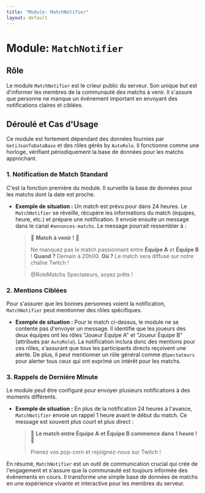 ```yaml
---
title: "Module: MatchNotifier"
layout: default
---
```


# Module: `MatchNotifier`

## Rôle

Le module `MatchNotifier` est le crieur public du serveur. Son unique but est d'informer les membres de la communauté des matchs à venir. Il s'assure que personne ne manque un événement important en envoyant des notifications claires et ciblées.

## Déroulé et Cas d'Usage

Ce module est fortement dépendant des données fournies par `GetiJsonToDataBase` et des rôles gérés by `AutoRole`. Il fonctionne comme une horloge, vérifiant périodiquement la base de données pour les matchs approchant.

### 1. Notification de Match Standard

C'est la fonction première du module. Il surveille la base de données pour les matchs dont la date est proche.

*   **Exemple de situation :** Un match est prévu pour dans 24 heures. Le `MatchNotifier` se réveille, récupère les informations du match (équipes, heure, etc.) et prépare une notification. Il envoie ensuite un message dans le canal `#annonces-matchs`. Le message pourrait ressembler à :

    > :bell: **Match à venir !** :bell:
    >
    > Ne manquez pas le match passionnant entre **Équipe A** et **Équipe B** !
    > **Quand ?** Demain à 20h00.
    > **Où ?** Le match sera diffusé sur notre chaîne Twitch !
    >
    > @RoleMatchs Spectateurs, soyez prêts !

### 2. Mentions Ciblées

Pour s'assurer que les bonnes personnes voient la notification, `MatchNotifier` peut mentionner des rôles spécifiques.

*   **Exemple de situation :** Pour le match ci-dessus, le module ne se contente pas d'envoyer un message. Il identifie que les joueurs des deux équipes ont les rôles "Joueur Équipe A" et "Joueur Équipe B" (attribués par `AutoRole`). La notification inclura donc des mentions pour ces rôles, s'assurant que tous les participants directs reçoivent une alerte. De plus, il peut mentionner un rôle général comme `@Spectateurs` pour alerter tous ceux qui ont exprimé un intérêt pour les matchs.

### 3. Rappels de Dernière Minute

Le module peut être configuré pour envoyer plusieurs notifications à des moments différents.

*   **Exemple de situation :** En plus de la notification 24 heures à l'avance, `MatchNotifier` envoie un rappel 1 heure avant le début du match. Ce message est souvent plus court et plus direct :

    > :rocket: **Le match entre Équipe A et Équipe B commence dans 1 heure !** :rocket:
    >
    > Prenez vos pop-corn et rejoignez-nous sur Twitch !

En résumé, `MatchNotifier` est un outil de communication crucial qui crée de l'engagement et s'assure que la communauté est toujours informée des événements en cours. Il transforme une simple base de données de matchs en une expérience vivante et interactive pour les membres du serveur.
